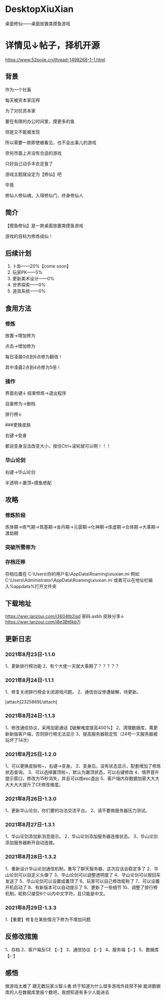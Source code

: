 # DesktopXiuXian
桌面修仙——桌面放置类摸鱼游戏

# 详情见↓帖子，择机开源
https://www.52pojie.cn/thread-1498266-1-1.html

## 背景

作为一个社畜

每天被资本家压榨

为了对抗资本家

要在有限的办公时间里，摸更多的鱼

但是又不能被发现

所以需要一款即使被看见，也不会出事儿的游戏

奈何市面上并没有合适的游戏

只好自己动手丰衣足食了

游戏主题就设定为【修仙】吧

毕竟

修仙人修仙魂，入得修仙门，终身修仙人

## 简介

【摸鱼修仙】是一款桌面放置类摸鱼游戏

游戏的目标为修炼成仙！






## 后续计划

1. 卜卦——20%【come soon】
2. 玩家PK——5%
3. 更新美术设计——0%
4. 世界探索——0%
5. 道具系统——0%

## 食用方法

### 修炼

放置→增加修为

点击→增加修为

每日凌晨0点到6点修为翻倍！

其中凌晨2点到4点修为5倍！

### 操作


界面右键↓
结束修炼→退出程序

自废修为→删档

排行榜↓



###更换皮肤

右键→变身



都说变身没法改变大小，按住Ctrl+滚轮就可以啊！！！

### 华山论剑

右键->华山论剑




半透明＋置顶=摸鱼绝配




## 攻略

### 修炼阶段

炼体期→练气期→筑基期→金丹期→元婴期→化神期→炼虚期→合体期→大乘期→渡劫期

### 突破所需修为




### 存档迁移
存档位置在
C:\Users\你的用户名\AppData\Roaming\xiuxian.ini
例如
C:\Users\Administrator\AppData\Roaming\xiuxian.ini
或者可以在地址栏输入%appdata%打开文件夹

## 下载地址

https://wwr.lanzoui.com/i3604tb2isd 密码:axbb
皮肤分享↓
https://wwr.lanzoui.com/i8e3Bt6kb7i

##  更新日志
### 2021年8月23日-1.1.0
1、更新排行榜功能
2、有个大佬一天就大乘期了？？？？？
### 2021年8月24日-1.1.1
1、修复关闭排行榜会关闭游戏问题。
2、通信协议惨遭破解，待更新。


[attach]2325869[/attach]

### 2021年8月24日-1.1.3
1、修改通信协议，采用加密通话【破解难度提高400%】
2、清理数据库，需更新新版客户端，否则排行榜无法显示
3、提高服务器稳定性（24号一天服务器被玩坏了14次）

### 2021年8月25日-1.2.0
1、可以更换皮肤啦~，右键→变身。
2、变身后，没有状态显示，配套增加了修炼状态查询。
3、可以选择置顶啦~，默认为置顶状态，可以右键修改
4、境界晋升提示窗口，修改为15秒消失，并且可以按esc退出
5、客户端内存数据加密大大大大大大大提升了CE修改难度。

### 2021年8月26日-1.3.0
1、更新华山论剑，你们要的功法交流平台。
2、请不要做服务器压力测试。

### 2021年8月27日-1.3.1
1、华山论剑添加新消息提示。
2、华山论剑添加服务器连接状态。
3、华山论剑添加服务器断开自动连接。

### 2021年8月28日-1.3.2
1、重新设计华山论剑通信机制，重写了聊天服务器，这次应该会稳定多了
2、华山论剑可以自定义头像了
3、华山论剑可以调整透明度了
4、华山论剑可以按回车发送了
5、华山论剑可以设置成置顶了
6、玩家可以自己修改昵称了
7、可以设置开机启动了
8、有新版本可以自动提示了
9、更新了一些细节
10、调整了排行榜机制，昵称只接受6个以内中文字符，且只能是中文。

### 2021年8月29日-1.3.3
1.【重要】修复在某些情况下修为不增加问题

## 反修改措施
1、存档
2、客户端反CE 【✅】
3、通信协议 【✅】
4、服务端【✅】
5、数据库【✅】

## 感悟
做游戏太难了
跟无数玩家斗智斗勇
终于知道为什么很多游戏外挂禁不掉
能进数据库的人在数据库里报个数吧，我想知道有多少人能进去






